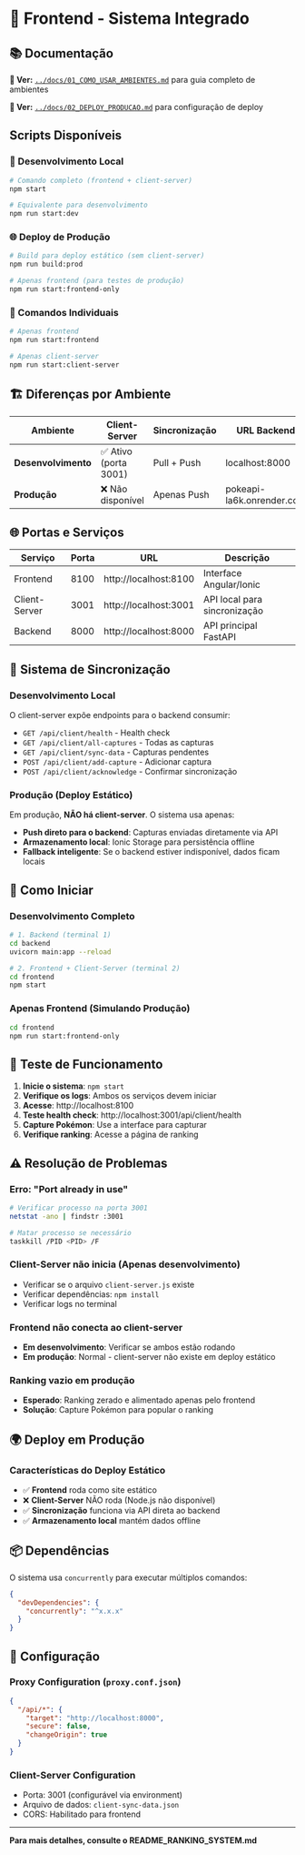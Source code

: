# 🚀 Frontend - Sistema Integrado

## 📚 Documentação

**📖 Ver:** [`../docs/01_COMO_USAR_AMBIENTES.md`](../docs/01_COMO_USAR_AMBIENTES.md) para guia completo de ambientes

**🚀 Ver:** [`../docs/02_DEPLOY_PRODUCAO.md`](../docs/02_DEPLOY_PRODUCAO.md) para configuração de deploy

## Scripts Disponíveis

### 🎯 Desenvolvimento Local
```bash
# Comando completo (frontend + client-server)
npm start

# Equivalente para desenvolvimento
npm run start:dev
```

### 🌐 Deploy de Produção
```bash
# Build para deploy estático (sem client-server)
npm run build:prod

# Apenas frontend (para testes de produção)
npm run start:frontend-only
```

### 🔧 Comandos Individuais
```bash
# Apenas frontend
npm run start:frontend

# Apenas client-server
npm run start:client-server
```

## 🏗️ Diferenças por Ambiente

| Ambiente | Client-Server | Sincronização | URL Backend |
|----------|---------------|---------------|-------------|
| **Desenvolvimento** | ✅ Ativo (porta 3001) | Pull + Push | localhost:8000 |
| **Produção** | ❌ Não disponível | Apenas Push | pokeapi-la6k.onrender.com |

## 🌐 Portas e Serviços

| Serviço | Porta | URL | Descrição |
|---------|-------|-----|-----------|
| Frontend | 8100 | http://localhost:8100 | Interface Angular/Ionic |
| Client-Server | 3001 | http://localhost:3001 | API local para sincronização |
| Backend | 8000 | http://localhost:8000 | API principal FastAPI |

## 🔄 Sistema de Sincronização

### Desenvolvimento Local
O client-server expõe endpoints para o backend consumir:

- `GET /api/client/health` - Health check
- `GET /api/client/all-captures` - Todas as capturas
- `GET /api/client/sync-data` - Capturas pendentes
- `POST /api/client/add-capture` - Adicionar captura
- `POST /api/client/acknowledge` - Confirmar sincronização

### Produção (Deploy Estático)
Em produção, **NÃO há client-server**. O sistema usa apenas:

- **Push direto para o backend**: Capturas enviadas diretamente via API
- **Armazenamento local**: Ionic Storage para persistência offline
- **Fallback inteligente**: Se o backend estiver indisponível, dados ficam locais

## 🚀 Como Iniciar

### Desenvolvimento Completo
```bash
# 1. Backend (terminal 1)
cd backend
uvicorn main:app --reload

# 2. Frontend + Client-Server (terminal 2)
cd frontend
npm start
```

### Apenas Frontend (Simulando Produção)
```bash
cd frontend
npm run start:frontend-only
```

## 🧪 Teste de Funcionamento

1. **Inicie o sistema**: `npm start`
2. **Verifique os logs**: Ambos os serviços devem iniciar
3. **Acesse**: http://localhost:8100
4. **Teste health check**: http://localhost:3001/api/client/health
5. **Capture Pokémon**: Use a interface para capturar
6. **Verifique ranking**: Acesse a página de ranking

## ⚠️ Resolução de Problemas

### Erro: "Port already in use"
```bash
# Verificar processo na porta 3001
netstat -ano | findstr :3001

# Matar processo se necessário
taskkill /PID <PID> /F
```

### Client-Server não inicia (Apenas desenvolvimento)
- Verificar se o arquivo `client-server.js` existe
- Verificar dependências: `npm install`
- Verificar logs no terminal

### Frontend não conecta ao client-server
- **Em desenvolvimento**: Verificar se ambos estão rodando
- **Em produção**: Normal - client-server não existe em deploy estático

### Ranking vazio em produção
- **Esperado**: Ranking zerado e alimentado apenas pelo frontend
- **Solução**: Capture Pokémon para popular o ranking

## 🌍 Deploy em Produção

### Características do Deploy Estático
- ✅ **Frontend** roda como site estático
- ❌ **Client-Server** NÃO roda (Node.js não disponível)
- ✅ **Sincronização** funciona via API direta ao backend
- ✅ **Armazenamento local** mantém dados offline

## 📦 Dependências

O sistema usa `concurrently` para executar múltiplos comandos:

```json
{
  "devDependencies": {
    "concurrently": "^x.x.x"
  }
}
```

## 🔧 Configuração

### Proxy Configuration (`proxy.conf.json`)
```json
{
  "/api/*": {
    "target": "http://localhost:8000",
    "secure": false,
    "changeOrigin": true
  }
}
```

### Client-Server Configuration
- Porta: 3001 (configurável via environment)
- Arquivo de dados: `client-sync-data.json`
- CORS: Habilitado para frontend

---

**Para mais detalhes, consulte o README_RANKING_SYSTEM.md**
